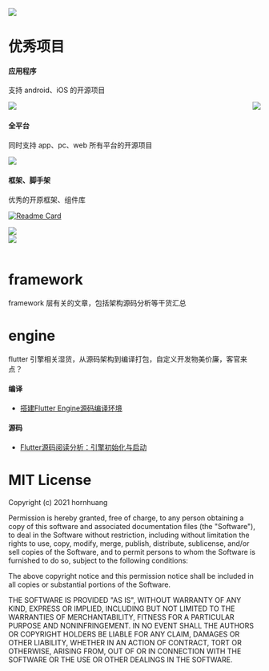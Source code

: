 ![](https://github.com/hornhuang/PictureRepository/blob/master/flutter_interviews/image_01.png)

# 优秀项目

#### 应用程序

支持 android、iOS 的开源项目

<div>
  <a href="https://github.com/simplezhli/flutter_deer">
    <img align="left" src="https://github-readme-stats.anuraghazra1.vercel.app/api/pin/?username=simplezhli&repo=flutter_deer&show_icons=true&title_color=ffffff&icon_color=79ff97&text_color=9f9f9f&bg_color=151515" />
  </a>
</div>

<div>
  <a href="https://github.com/CarGuo/gsy_github_app_flutter">
    <img align="right" src="https://github-readme-stats.anuraghazra1.vercel.app/api/pin/?username=CarGuo&repo=gsy_github_app_flutter&show_icons=true&title_color=ffffff&icon_color=79ff97&text_color=9f9f9f&bg_color=151515" />
  </a>
</div>

</br>

#### 全平台

同时支持 app、pc、web 所有平台的开源项目

<div>
  <a href="https://github.com/gskinnerTeam/flutter-folio">
    <img align="left" src="https://github-readme-stats.anuraghazra1.vercel.app/api/pin/?username=gskinnerTeam&repo=flutter-folio&show_icons=true&title_color=ffffff&icon_color=79ff97&text_color=9f9f9f&bg_color=151515" />
  </a>
</div>

</br>

#### 框架、脚手架

优秀的开原框架、组件库

[![Readme Card](https://github-readme-stats.vercel.app/api/pin/?username=jonataslaw&repo=getx&show_owner=true)](https://github.com/jonataslaw/getx)

<div>
  <a href="https://github.com/bytedance/flutter_ume">
    <img align="center" src="https://github-readme-stats.anuraghazra1.vercel.app/api/pin/?username=bytedance&repo=flutter_ume&show_icons=true&title_color=ffffff&icon_color=79ff97&text_color=9f9f9f&bg_color=151515" />
  </a>
</div>

<div>
  <a href="https://github.com/alibaba/flutter_boost">
    <img align="center" src="https://github-readme-stats.anuraghazra1.vercel.app/api/pin/?username=alibaba&repo=flutter_boost&show_icons=true&title_color=ffffff&icon_color=79ff97&text_color=9f9f9f&bg_color=151515" />
  </a>
</div>

</br>

# framework
framework 层有关的文章，包括架构源码分析等干货汇总

# engine
flutter 引擎相关湿货，从源码架构到编译打包，自定义开发物美价廉，客官来点？

#### 编译
- [搭建Flutter Engine源码编译环境](http://gityuan.com/2019/08/03/flutter_engine_setup/)

#### 源码
- [Flutter源码阅读分析：引擎初始化与启动](https://blog.csdn.net/dongzhong1990/article/details/105678124)

# MIT License

Copyright (c) 2021 hornhuang

Permission is hereby granted, free of charge, to any person obtaining a copy
of this software and associated documentation files (the "Software"), to deal
in the Software without restriction, including without limitation the rights
to use, copy, modify, merge, publish, distribute, sublicense, and/or sell
copies of the Software, and to permit persons to whom the Software is
furnished to do so, subject to the following conditions:

The above copyright notice and this permission notice shall be included in all
copies or substantial portions of the Software.

THE SOFTWARE IS PROVIDED "AS IS", WITHOUT WARRANTY OF ANY KIND, EXPRESS OR
IMPLIED, INCLUDING BUT NOT LIMITED TO THE WARRANTIES OF MERCHANTABILITY,
FITNESS FOR A PARTICULAR PURPOSE AND NONINFRINGEMENT. IN NO EVENT SHALL THE
AUTHORS OR COPYRIGHT HOLDERS BE LIABLE FOR ANY CLAIM, DAMAGES OR OTHER
LIABILITY, WHETHER IN AN ACTION OF CONTRACT, TORT OR OTHERWISE, ARISING FROM,
OUT OF OR IN CONNECTION WITH THE SOFTWARE OR THE USE OR OTHER DEALINGS IN THE
SOFTWARE.

